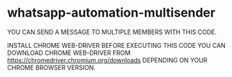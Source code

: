 # whatsapp-automation-multisender
YOU CAN SEND A MESSAGE TO MULTIPLE MEMBERS WITH THIS CODE.

INSTALL CHROME WEB-DRIVER BEFORE EXECUTING THIS CODE
YOU CAN DOWNLOAD CHROME WEB-DRIVER FROM 
https://chromedriver.chromium.org/downloads 
DEPENDING ON YOUR CHROME BROWSER VERSION.
